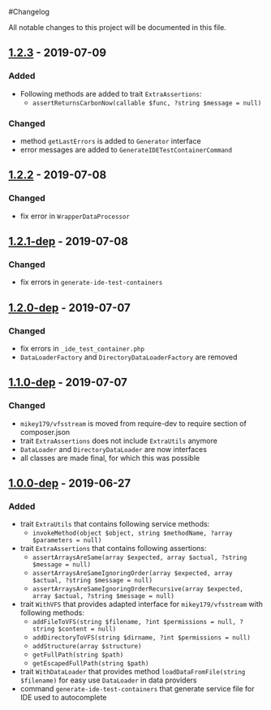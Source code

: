 #Changelog

All notable changes to this project will be documented in this file.

## [1.2.3] - 2019-07-09
### Added
- Following methods are added to trait `ExtraAssertions`: 
  - `assertReturnsCarbonNow(callable $func, ?string $message = null)`

### Changed
- method `getLastErrors` is added to `Generator` interface
- error messages are added to `GenerateIDETestContainerCommand`


## [1.2.2] - 2019-07-08
### Changed
- fix error in `WrapperDataProcessor`


## [1.2.1-dep] - 2019-07-08
### Changed
- fix errors in `generate-ide-test-containers`


## [1.2.0-dep] - 2019-07-07
### Changed
- fix errors in `_ide_test_container.php`
- `DataLoaderFactory` and `DirectoryDataLoaderFactory` are removed


## [1.1.0-dep] - 2019-07-07
### Changed
- `mikey179/vfsstream` is moved from require-dev to require section of composer.json
- trait `ExtraAssertions` does not include `ExtraUtils` anymore
- `DataLoader` and `DirectoryDataLoader` are now interfaces
- all classes are made final, for which this was possible


## [1.0.0-dep] - 2019-06-27
### Added
- trait `ExtraUtils` that contains following service methods:
  - `invokeMethod(object $object, string $methodName, ?array $parameters = null)`
- trait `ExtraAssertions` that contains following assertions:
  - `assertArraysAreSame(array $expected, array $actual, ?string $message = null)`
  - `assertArraysAreSameIgnoringOrder(array $expected, array $actual, ?string $message = null)`
  - `assertArraysAreSameIgnoringOrderRecursive(array $expected, array $actual, ?string $message = null)`
- trait `WithVFS` that provides adapted interface for `mikey179/vfsstream` with following methods:
  - `addFileToVFS(string $filename, ?int $permissions = null, ?string $content = null)`
  - `addDirectoryToVFS(string $dirname, ?int $permissions = null)`
  - `addStructure(array $structure)`
  - `getFullPath(string $path)`
  - `getEscapedFullPath(string $path)`
- trait `WithDataLoader` that provides method `loadDataFromFile(string $filename)` for easy use `DataLoader` in data
  providers
- command `generate-ide-test-containers` that generate service file for IDE used to autocomplete


[1.2.3]: https://github.com/raptor-mvk/test-utils/compare/v1.2.2...v1.2.3
[1.2.2]: https://github.com/raptor-mvk/test-utils/compare/v1.2.1-dep...v1.2.2
[1.2.1-dep]: https://github.com/raptor-mvk/test-utils/compare/v1.2.0-dep...v1.2.1-dep
[1.2.0-dep]: https://github.com/raptor-mvk/test-utils/compare/v1.1.0-dep...v1.2.0-dep
[1.1.0-dep]: https://github.com/raptor-mvk/test-utils/compare/v1.0.0-dep...v1.1.0-dep
[1.0.0-dep]: https://github.com/raptor-mvk/test-utils/releases/tag/v1.0.0-dep